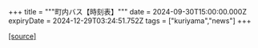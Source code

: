 +++
title = """町内バス【時刻表】"""
date = 2024-09-30T15:00:00.000Z
expiryDate = 2024-12-29T03:24:51.752Z
tags = ["kuriyama","news"]
+++


[[source]](https://www.town.kuriyama.hokkaido.jp/soshiki/47/28990.html)
